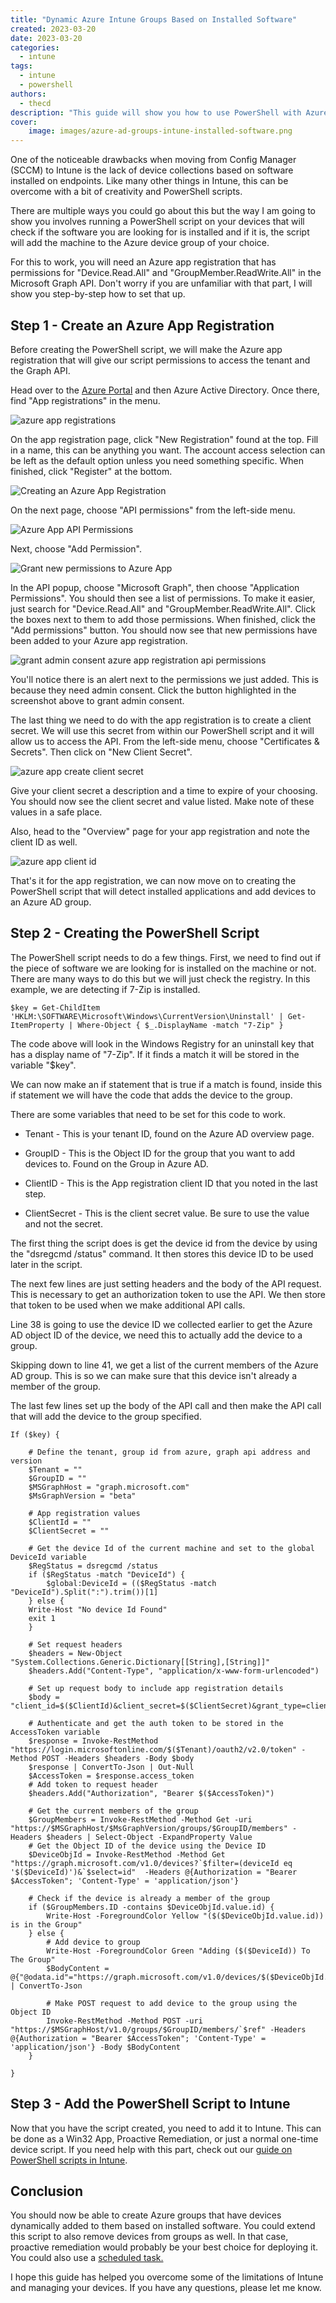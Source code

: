 ```yaml
---
title: "Dynamic Azure Intune Groups Based on Installed Software"
created: 2023-03-20
date: 2023-03-20
categories: 
  - intune
tags: 
  - intune
  - powershell
authors: 
  - thecd
description: "This guide will show you how to use PowerShell with Azure and Intune to dynamically add devices to Azure Groups based on installed software."
cover:
    image: images/azure-ad-groups-intune-installed-software.png
---
```


One of the noticeable drawbacks when moving from Config Manager (SCCM) to Intune is the lack of device collections based on software installed on endpoints. Like many other things in Intune, this can be overcome with a bit of creativity and PowerShell scripts.

There are multiple ways you could go about this but the way I am going to show you involves running a PowerShell script on your devices that will check if the software you are looking for is installed and if it is, the script will add the machine to the Azure device group of your choice.

For this to work, you will need an Azure app registration that has permissions for "Device.Read.All" and "GroupMember.ReadWrite.All" in the Microsoft Graph API. Don't worry if you are unfamiliar with that part, I will show you step-by-step how to set that up.

## Step 1 - Create an Azure App Registration

Before creating the PowerShell script, we will make the Azure app registration that will give our script permissions to access the tenant and the Graph API.

Head over to the [Azure Portal](https://portal.azure.com) and then Azure Active Directory. Once there, find "App registrations" in the menu.

![azure app registrations](images/image-32.png)

On the app registration page, click "New Registration" found at the top. Fill in a name, this can be anything you want. The account access selection can be left as the default option unless you need something specific. When finished, click "Register" at the bottom.

![Creating an Azure App Registration](images/image-33-1024x844.png)

On the next page, choose "API permissions" from the left-side menu.

![Azure App API Permissions](images/image-34.png)

Next, choose "Add Permission".

![Grant new permissions to Azure App](images/image-35.png)

In the API popup, choose "Microsoft Graph", then choose "Application Permissions". You should then see a list of permissions. To make it easier, just search for "Device.Read.All" and "GroupMember.ReadWrite.All". Click the boxes next to them to add those permissions. When finished, click the "Add permissions" button. You should now see that new permissions have been added to your Azure app registration.

![grant admin consent azure app registration api permissions](images/image-36-1024x233.png)

You'll notice there is an alert next to the permissions we just added. This is because they need admin consent. Click the button highlighted in the screenshot above to grant admin consent.

The last thing we need to do with the app registration is to create a client secret. We will use this secret from within our PowerShell script and it will allow us to access the API. From the left-side menu, choose "Certificates & Secrets". Then click on "New Client Secret".

![azure app create client secret](images/image-37.png)

Give your client secret a description and a time to expire of your choosing. You should now see the client secret and value listed. Make note of these values in a safe place.

Also, head to the "Overview" page for your app registration and note the client ID as well.

![azure app client id](images/image-38.png)

That's it for the app registration, we can now move on to creating the PowerShell script that will detect installed applications and add devices to an Azure AD group.

## Step 2 - Creating the PowerShell Script

The PowerShell script needs to do a few things. First, we need to find out if the piece of software we are looking for is installed on the machine or not. There are many ways to do this but we will just check the registry. In this example, we are detecting if 7-Zip is installed.

```
$key = Get-ChildItem 'HKLM:\SOFTWARE\Microsoft\Windows\CurrentVersion\Uninstall' | Get-ItemProperty | Where-Object { $_.DisplayName -match "7-Zip" }
```

The code above will look in the Windows Registry for an uninstall key that has a display name of "7-Zip". If it finds a match it will be stored in the variable "$key".

We can now make an if statement that is true if a match is found, inside this if statement we will have the code that adds the device to the group.

There are some variables that need to be set for this code to work.

- Tenant - This is your tenant ID, found on the Azure AD overview page.

- GroupID - This is the Object ID for the group that you want to add devices to. Found on the Group in Azure AD.

- ClientID - This is the App registration client ID that you noted in the last step.

- ClientSecret - This is the client secret value. Be sure to use the value and not the secret.

The first thing the script does is get the device id from the device by using the "dsregcmd /status" command. It then stores this device ID to be used later in the script.

The next few lines are just setting headers and the body of the API request. This is necessary to get an authorization token to use the API. We then store that token to be used when we make additional API calls.

Line 38 is going to use the device ID we collected earlier to get the Azure AD object ID of the device, we need this to actually add the device to a group.

Skipping down to line 41, we get a list of the current members of the Azure AD group. This is so we can make sure that this device isn't already a member of the group.

The last few lines set up the body of the API call and then make the API call that will add the device to the group specified.

```
If ($key) {
    
    # Define the tenant, group id from azure, graph api address and version
    $Tenant = ""
    $GroupID = ""
    $MSGraphHost = "graph.microsoft.com"
    $MsGraphVersion = "beta"

    # App registration values
    $ClientId = ""
    $ClientSecret = ""

    # Get the device Id of the current machine and set to the global DeviceId variable
    $RegStatus = dsregcmd /status
    if ($RegStatus -match "DeviceId") {
        $global:DeviceId = (($RegStatus -match "DeviceId").Split(":").trim())[1]
    } else {
    Write-Host "No device Id Found"
    exit 1
    }

    # Set request headers
    $headers = New-Object "System.Collections.Generic.Dictionary[[String],[String]]"
    $headers.Add("Content-Type", "application/x-www-form-urlencoded")

    # Set up request body to include app registration details
    $body = "client_id=$($ClientId)&client_secret=$($ClientSecret)&grant_type=client_credentials&scope=https%3A%2F%2Fgraph.microsoft.com%2F.default"

    # Authenticate and get the auth token to be stored in the AccessToken variable
    $response = Invoke-RestMethod "https://login.microsoftonline.com/$($Tenant)/oauth2/v2.0/token" -Method POST -Headers $headers -Body $body
    $response | ConvertTo-Json | Out-Null
    $AccessToken = $response.access_token
    # Add token to request header
    $headers.Add("Authorization", "Bearer $($AccessToken)")

    # Get the current members of the group
    $GroupMembers = Invoke-RestMethod -Method Get -uri "https://$MSGraphHost/$MsGraphVersion/groups/$GroupID/members" -Headers $headers | Select-Object -ExpandProperty Value
    # Get the Object ID of the device using the Device ID
    $DeviceObjId = Invoke-RestMethod -Method Get "https://graph.microsoft.com/v1.0/devices?`$filter=(deviceId eq '$($DeviceId)')&`$select=id"  -Headers @{Authorization = "Bearer $AccessToken"; 'Content-Type' = 'application/json'}

    # Check if the device is already a member of the group
    if ($GroupMembers.ID -contains $DeviceObjId.value.id) {
        Write-Host -ForegroundColor Yellow "($($DeviceObjId.value.id)) is in the Group"   
    } else {
        # Add device to group
        Write-Host -ForegroundColor Green "Adding ($($DeviceId)) To The Group"
        $BodyContent = @{"@odata.id"="https://graph.microsoft.com/v1.0/devices/$($DeviceObjId.value.id)"} | ConvertTo-Json

        # Make POST request to add device to the group using the Object ID
        Invoke-RestMethod -Method POST -uri "https://$MSGraphHost/v1.0/groups/$GroupID/members/`$ref" -Headers @{Authorization = "Bearer $AccessToken"; 'Content-Type' = 'application/json'} -Body $BodyContent
    }

}
```

## Step 3 - Add the PowerShell Script to Intune

Now that you have the script created, you need to add it to Intune. This can be done as a Win32 App, Proactive Remediation, or just a normal one-time device script. If you need help with this part, check out our [guide on PowerShell scripts in Intune](https://credibledev.com/powershell-scripts-in-intune/).

## Conclusion

You should now be able to create Azure groups that have devices dynamically added to them based on installed software. You could extend this script to also remove devices from groups as well. In that case, proactive remediation would probably be your best choice for deploying it. You could also use a [scheduled task.](https://credibledev.com/how-to-deploy-a-scheduled-task-in-intune/)

I hope this guide has helped you overcome some of the limitations of Intune and managing your devices. If you have any questions, please let me know.
